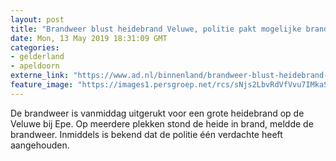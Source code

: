 ```yaml
---
layout: post
title: "Brandweer blust heidebrand Veluwe, politie pakt mogelijke brandstichter op na achtervolging"
date: Mon, 13 May 2019 18:31:09 GMT
categories: 
- gelderland 
- apeldoorn 
externe_link: "https://www.ad.nl/binnenland/brandweer-blust-heidebrand-veluwe-politie-pakt-mogelijke-brandstichter-op-na-achtervolging~a347bc2c/"
feature_image: "https://images1.persgroep.net/rcs/sNjs2LbvRdVfVvu7IMkaSvezWH8/diocontent/148272317/_fitwidth/400/?appId=21791a8992982cd8da851550a453bd7f&quality=0.7"
---
```


De brandweer is vanmiddag uitgerukt voor een grote heidebrand op de Veluwe bij Epe. Op meerdere plekken stond de heide in brand, meldde de brandweer. Inmiddels is bekend dat de politie één verdachte heeft aangehouden.

